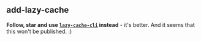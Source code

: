 ## add-lazy-cache

**Follow, star and use [`lazy-cache-cli`](https://github.com/jonschlinkert/lazy-cache-cli) instead** - it's better. And it seems that this won't be published. :)